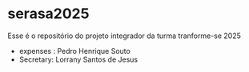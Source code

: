 # serasa2025
Esse é o repositório do projeto integrador da turma tranforme-se 2025


- expenses : Pedro Henrique Souto
 - Secretary: Lorrany Santos de Jesus 
